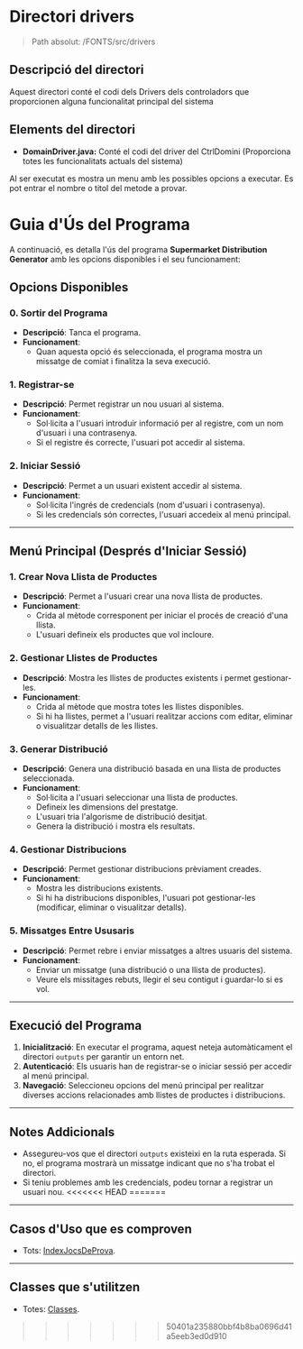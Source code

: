 # Directori drivers

> Path absolut: /FONTS/src/drivers

## Descripció del directori
Aquest directori conté el codi dels Drivers dels controladors que proporcionen alguna funcionalitat principal del sistema

## Elements del directori

- **DomainDriver.java:**
Conté el codi del driver del CtrlDomini (Proporciona totes les funcionalitats actuals del sistema)

Al ser executat es mostra un menu amb les possibles opcions a executar. Es pot entrar el nombre o titol del metode a provar.

# Guia d'Ús del Programa

A continuació, es detalla l'ús del programa **Supermarket Distribution Generator** amb les opcions disponibles i el seu funcionament:

## Opcions Disponibles

### 0. Sortir del Programa
- **Descripció**: Tanca el programa.
- **Funcionament**:
  - Quan aquesta opció és seleccionada, el programa mostra un missatge de comiat i finalitza la seva execució.

### 1. Registrar-se
- **Descripció**: Permet registrar un nou usuari al sistema.
- **Funcionament**:
  - Sol·licita a l'usuari introduir informació per al registre, com un nom d'usuari i una contrasenya.
  - Si el registre és correcte, l'usuari pot accedir al sistema.

### 2. Iniciar Sessió
- **Descripció**: Permet a un usuari existent accedir al sistema.
- **Funcionament**:
  - Sol·licita l'ingrés de credencials (nom d'usuari i contrasenya).
  - Si les credencials són correctes, l'usuari accedeix al menú principal.

---

## Menú Principal (Després d'Iniciar Sessió)

### 1. Crear Nova Llista de Productes
- **Descripció**: Permet a l'usuari crear una nova llista de productes.
- **Funcionament**:
  - Crida al mètode corresponent per iniciar el procés de creació d'una llista.
  - L'usuari defineix els productes que vol incloure.

### 2. Gestionar Llistes de Productes
- **Descripció**: Mostra les llistes de productes existents i permet gestionar-les.
- **Funcionament**:
  - Crida al mètode que mostra totes les llistes disponibles.
  - Si hi ha llistes, permet a l'usuari realitzar accions com editar, eliminar o visualitzar detalls de les llistes.

### 3. Generar Distribució
- **Descripció**: Genera una distribució basada en una llista de productes seleccionada.
- **Funcionament**:
  - Sol·licita a l'usuari seleccionar una llista de productes.
  - Defineix les dimensions del prestatge.
  - L'usuari tria l'algorisme de distribució desitjat.
  - Genera la distribució i mostra els resultats.

### 4. Gestionar Distribucions
- **Descripció**: Permet gestionar distribucions prèviament creades.
- **Funcionament**:
  - Mostra les distribucions existents.
  - Si hi ha distribucions disponibles, l'usuari pot gestionar-les (modificar, eliminar o visualitzar detalls).

### 5. Missatges Entre Ususaris
- **Descripció**: Permet rebre i enviar missatges a altres usuaris del sistema.
- **Funcionament**:
  - Enviar un missatge (una distribució o una llista de productes).
  - Veure els missitages rebuts, llegir el seu contigut i guardar-lo si es vol.

---

## Execució del Programa
1. **Inicialització**: En executar el programa, aquest neteja automàticament el directori `outputs` per garantir un entorn net.
2. **Autenticació**: Els usuaris han de registrar-se o iniciar sessió per accedir al menú principal.
3. **Navegació**: Seleccioneu opcions del menú principal per realitzar diverses accions relacionades amb llistes de productes i distribucions.

---

## Notes Addicionals
- Assegureu-vos que el directori `outputs` existeixi en la ruta esperada. Si no, el programa mostrarà un missatge indicant que no s'ha trobat el directori.
- Si teniu problemes amb les credencials, podeu tornar a registrar un usuari nou.
<<<<<<< HEAD
=======

---

## Casos d'Uso que es comproven
- Tots: [IndexJocsDeProva](https://repo.fib.upc.es/grau-prop/subgrup-prop21.1/-/tree/main/Entrega1/EXE/jocsDeProva?ref_type=heads).

---

## Classes que s'utilitzen
- Totes: [Classes](https://repo.fib.upc.es/grau-prop/subgrup-prop21.1/-/tree/main/Entrega1/FONTS/src/main/domain/classes?ref_type=heads).

>>>>>>> 50401a235880bbf4b8ba0696d41a5eeb3ed0d910
